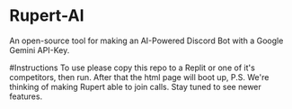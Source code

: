 # Rupert-AI
An open-source tool for making an AI-Powered Discord Bot with a Google Gemini API-Key.

#Instructions
To use please copy this repo to a Replit or one of it's competitors, then run. After that the html page will boot up,
P.S. We're thinking of making Rupert able to join calls. Stay tuned to see newer features.
